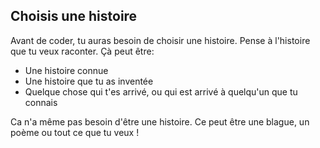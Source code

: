 ## Choisis une histoire

Avant de coder, tu auras besoin de choisir une histoire. Pense à l'histoire que tu veux raconter. Çà peut être:

+ Une histoire connue
+ Une histoire que tu as inventée
+ Quelque chose qui t'es arrivé, ou qui est arrivé à quelqu'un que tu connais

Ca n'a même pas besoin d'être une histoire. Ce peut être une blague, un poème ou tout ce que tu veux !